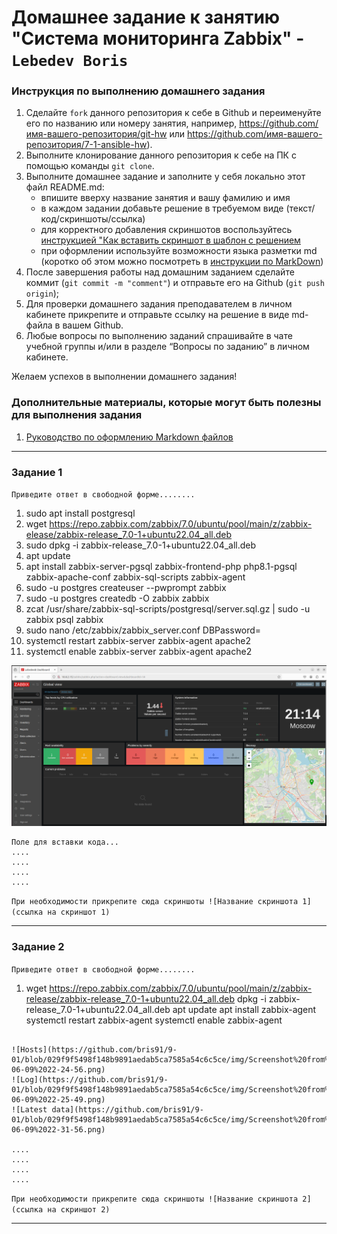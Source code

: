 # Домашнее задание к занятию "Система мониторинга Zabbix" - `Lebedev Boris`


### Инструкция по выполнению домашнего задания

   1. Сделайте `fork` данного репозитория к себе в Github и переименуйте его по названию или номеру занятия, например, https://github.com/имя-вашего-репозитория/git-hw или  https://github.com/имя-вашего-репозитория/7-1-ansible-hw).
   2. Выполните клонирование данного репозитория к себе на ПК с помощью команды `git clone`.
   3. Выполните домашнее задание и заполните у себя локально этот файл README.md:
      - впишите вверху название занятия и вашу фамилию и имя
      - в каждом задании добавьте решение в требуемом виде (текст/код/скриншоты/ссылка)
      - для корректного добавления скриншотов воспользуйтесь [инструкцией "Как вставить скриншот в шаблон с решением](https://github.com/netology-code/sys-pattern-homework/blob/main/screen-instruction.md)
      - при оформлении используйте возможности языка разметки md (коротко об этом можно посмотреть в [инструкции  по MarkDown](https://github.com/netology-code/sys-pattern-homework/blob/main/md-instruction.md))
   4. После завершения работы над домашним заданием сделайте коммит (`git commit -m "comment"`) и отправьте его на Github (`git push origin`);
   5. Для проверки домашнего задания преподавателем в личном кабинете прикрепите и отправьте ссылку на решение в виде md-файла в вашем Github.
   6. Любые вопросы по выполнению заданий спрашивайте в чате учебной группы и/или в разделе “Вопросы по заданию” в личном кабинете.
   
Желаем успехов в выполнении домашнего задания!
   
### Дополнительные материалы, которые могут быть полезны для выполнения задания

1. [Руководство по оформлению Markdown файлов](https://gist.github.com/Jekins/2bf2d0638163f1294637#Code)

---

### Задание 1

`Приведите ответ в свободной форме........`

1.  sudo apt install postgresql
2.  wget https://repo.zabbix.com/zabbix/7.0/ubuntu/pool/main/z/zabbix-elease/zabbix-release_7.0-1+ubuntu22.04_all.deb
3.  sudo dpkg -i zabbix-release_7.0-1+ubuntu22.04_all.deb
4.  apt update
5.  apt install zabbix-server-pgsql zabbix-frontend-php php8.1-pgsql zabbix-apache-conf zabbix-sql-scripts zabbix-agent
6.  sudo -u postgres createuser --pwprompt zabbix
7.  sudo -u postgres createdb -O zabbix zabbix
8.  zcat /usr/share/zabbix-sql-scripts/postgresql/server.sql.gz | sudo -u zabbix psql zabbix
9.  sudo nano /etc/zabbix/zabbix_server.conf DBPassword=
10. systemctl restart zabbix-server zabbix-agent apache2
11. systemctl enable zabbix-server zabbix-agent apache2 
 
![alt text](https://github.com/bris91/9-01/blob/029f9f5498f148b9891aedab5ca7585a54c6c5ce/img/Screenshot%20from%202024-06-09%2021-14-26.png)


```
Поле для вставки кода...
....
....
....
....
```

`При необходимости прикрепитe сюда скриншоты
![Название скриншота 1](ссылка на скриншот 1)`


---

### Задание 2

`Приведите ответ в свободной форме........`

1. wget https://repo.zabbix.com/zabbix/7.0/ubuntu/pool/main/z/zabbix-release/zabbix-release_7.0-1+ubuntu22.04_all.deb
   dpkg -i zabbix-release_7.0-1+ubuntu22.04_all.deb
   apt update
   apt install zabbix-agent
   systemctl restart zabbix-agent
   systemctl enable zabbix-agent

```

![Hosts](https://github.com/bris91/9-01/blob/029f9f5498f148b9891aedab5ca7585a54c6c5ce/img/Screenshot%20from%202024-06-09%2022-24-56.png)
![Log](https://github.com/bris91/9-01/blob/029f9f5498f148b9891aedab5ca7585a54c6c5ce/img/Screenshot%20from%202024-06-09%2022-25-49.png)
![Latest data](https://github.com/bris91/9-01/blob/029f9f5498f148b9891aedab5ca7585a54c6c5ce/img/Screenshot%20from%202024-06-09%2022-31-56.png)

....
....
....
....
```

`При необходимости прикрепитe сюда скриншоты
![Название скриншота 2](ссылка на скриншот 2)`


---


